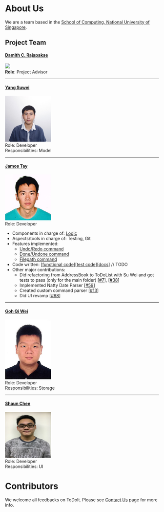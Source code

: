 # About Us

We are a team based in the [School of Computing, National University of Singapore](http://www.comp.nus.edu.sg).

## Project Team

#### [Damith C. Rajapakse](http://www.comp.nus.edu.sg/~damithch) <br>
<img src="images/DamithRajapakse.jpg" width="150"><br>
**Role**: Project Advisor

-----

#### [Yang Suwei](https://github.com/swxsw)
<img src="images/YangSuwei.jpg" width="150"><br>
Role: Developer <br>
Responsibilities: Model

-----

#### [Jamos Tay](https://github.com/jamos-tay) 
<img src="images/JamosTay.png" width="150"><br>
Role: Developer <br>
* Components in charge of: [Logic](https://github.com/CS2103AUG2016-W09-C3/main/tree/master/src/main/java/seedu/address/logic)
* Aspects/tools in charge of: Testing, Git
* Features implemented:
   * [Undo/Redo command](https://github.com/CS2103AUG2016-W09-C3/main/blob/master/docs/UserGuide.md#undo-a-command--undo)
   * [Done/Undone command](https://github.com/CS2103AUG2016-W09-C3/main/blob/master/docs/UserGuide.md#mark-a-task-as-done--done)
   * [Filepath command](https://github.com/CS2103AUG2016-W09-C3/main/blob/master/docs/UserGuide.md#changing-filepath--filepath)
* Code written: [[functional code]()][[test code]()][[docs]()] // TODO
* Other major contributions:
  * Did refactoring from AddressBook to ToDoList with Su Wei and got tests to pass (only for the main folder) [[#7](https://github.com/CS2103AUG2016-W09-C3/main/pull/7)], [[#38](https://github.com/CS2103AUG2016-W09-C3/main/pull/38)]
  * Implemented Natty Date Parser [[#59](https://github.com/CS2103AUG2016-W09-C3/main/pull/59)]
  * Created custom command parser [[#13](https://github.com/CS2103AUG2016-W09-C3/main/pull/13)]
  * Did UI revamp [[#88](https://github.com/CS2103AUG2016-W09-C3/main/pull/88)]
  
-----

#### [Goh Qi Wei](https://github.com/qiwei24)
<img src="images/GohQiWei.jpg" width="150"><br>
Role: Developer <br>
Responsibilities: Storage

-----

#### [Shaun Chee](https://github.com/ShaunChee) 
<img src="images/ShaunChee.JPG" width="150"><br>
 Role: Developer <br>
 Responsibilities: UI


# Contributors

We welcome all feedbacks on ToDoIt. Please see [Contact Us](ContactUs.md) page for more info.